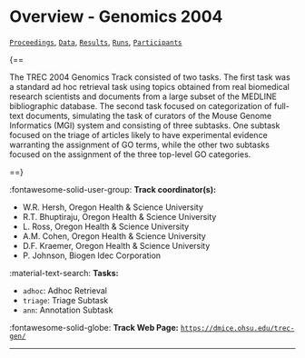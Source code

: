 # Overview - Genomics 2004

[`Proceedings`](./proceedings.md), [`Data`](./data.md), [`Results`](./results.md), [`Runs`](./runs.md), [`Participants`](./participants.md)

{==

The TREC 2004 Genomics Track consisted of two tasks. The first task was a standard ad hoc retrieval task using topics obtained from real biomedical research scientists and documents from a large subset of the MEDLINE bibliographic database. The second task focused on categorization of full-text documents, simulating the task of curators of the Mouse Genome Informatics (MGI) system and consisting of three subtasks. One subtask focused on the triage of articles likely to have experimental evidence warranting the assignment of GO terms, while the other two subtasks focused on the assignment of the three top-level GO categories.

==}

:fontawesome-solid-user-group: **Track coordinator(s):**

- W.R. Hersh, Oregon Health & Science University 
- R.T. Bhuptiraju, Oregon Health & Science University 
- L. Ross, Oregon Health & Science University 
- A.M. Cohen, Oregon Health & Science University 
- D.F. Kraemer, Oregon Health & Science University 
- P. Johnson, Biogen Idec Corporation 

:material-text-search: **Tasks:**

- `adhoc`: Adhoc Retrieval 
- `triage`: Triage Subtask 
- `ann`: Annotation Subtask 

:fontawesome-solid-globe: **Track Web Page:** [`https://dmice.ohsu.edu/trec-gen/`](https://dmice.ohsu.edu/trec-gen/) 

---

